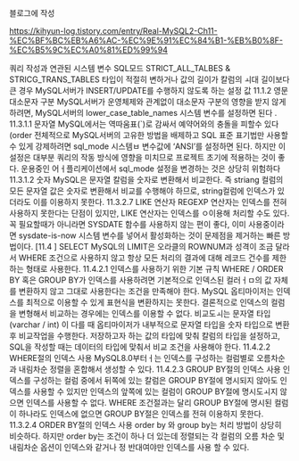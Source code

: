 블로그에 작성

https://kihyun-log.tistory.com/entry/Real-MySQL2-Ch11-%EC%BF%BC%EB%A6%AC-%EC%9E%91%EC%84%B1-%EB%B0%8F-%EC%B5%9C%EC%A0%81%ED%99%94

쿼리 작성과 연관된 시스템 변수
SQL모드
STRICT_ALL_TALBES & STRICG_TRANS_TABLES
타입이 적절히 변하거나 값의 길이가 칼럼의 ㅚ대 길이보다 큰 경우 MySQL서버가 INSERT/UPDATE를 수행하지 않도록 하는 설정 값
11.1.2 영문 대소문자 구분
MySQL서버가 운영체제와 관계없이 대소문자 구분의 영향을 받지 않게 하려면, MySQL서버의 lower_case_table_names 시스템 변수를 설정하면 된다 .
11.3.1.1 문자열
MySQL에서는 역따움표(`)로 감싸서 예약어와의 충돌을 피할수 있다(order
전체적으로 MySQL서버의 고유한 방법을 배제하고 SQL 표준 표기법만 사용할 수 있게 강제하려면 sql_mode 시스템ㅂ 변수값에 ‘ANSI’를 설정하면 된다. 하지만 이 설정은 대부분 쿼리의 작동 방식에 영향을 미치므로 프로젝트 초기에 적용하는 것이 좋다. 운용중인 어ㅓ플리케이션에서 sql_mode 설정을 변경하는 것은 상당히 위험하다
11.3.1.2 숫자
MySQL은 문자열 칼럼을 숫자로 변환해서 비교한다. 즉 striang 컬럼의 모든 문자열 값은 숫자로 변환해서 비교를 수행해야 하므로, string컬럼에 인덱스가 있더라도 이를 이용하지 못한다.
11.3.2.7 LIKE 연산자
REGEXP 연산자는 인덱스를 전혀 사용하지 못한다는 단점이 있지만, LIKE 연산자는 인덱스를 ㅇ이용해 처리할 수도 있다.
꼭 필요할때가 아니라면 SYSDATE 함수를 사용하지 않는 편이 좋다, 이미 사용중이라면 sysdate-is-now 시스템 변수를 넣어서 활성화하는 것이 문제점을 제거하는 빠른 방법이다.
[11.4 ] SELECT
MySQL의 LIMIT은 오라클의 ROWNUM과 성격이 조금 달라서 WHERE 조건으로 사용하지 않고 항상 모든 처리의 결과에 대해 레코드 건수를 제한하는 형태로 사용한다.
11.4.2.1 인덱스를 사용하기 위한 기본 규칙
WHERE / ORDER BY 혹은 GROUP BY가 인덱스를 사용하려면 기본적으로 인덱스된 컬러ㅓㅁ의 값 자체를 변환하지 않고 그대로 사용한다는 조건을 만족해야 한다.
MySQL 옵티마이저는 인덱스를 최적으로 이용할 수 있게 표현식을 변환하지는 못한다.
결론적으로 인덱스의 컬럼을 변형해서 비교하는 경우에는 인덱스를 이용할 수 없다.
비교도ㅚ는 문자열 타입(varchar / int) 이 다를 때 옵티마이저가 내부적으로 문자열 타입을 숫자 타입으로 변환 후 비교작업을 수행한다.
저장하고자 하는 값의 타입에 맞춰 칼럼의 타입을 설정하고, SQL을 작성할 때는 데이터의 타입에 맞춰서 비교 조건을 사용해야 한다.
11.4.2.2 WHERE절의 인덱스 사용
MySQL8.0부터ㅓ는 인덱스를 구성하는 컬럼별로 오름차순과 내림차순 정렬을 혼합해서 생성할 수 있다.
11.4.2.3 GROUP BY절의 인덱스 사용
인덱스를 구성하는 컬럼 중에서 뒤쪽에 있는 칼럼은 GROUP BY절에 명시되지 않아도 인덱스를 사용할 수 있지만 인덱스의 앞쪽에 있는 컬럼이 GROUP BY절에 명시도ㅚ지 않으면 인덱스를 사용할 수 없다.
WHERE 조건절과는 달리 GROUP BY절에 명시된 컬럼이 하나라도 인덱스에 없으면 GROUP BY절은 인덱스를 전혀 이용하지 못한다.
11.3.2.4 ORDER BY절의 인덱스 사용
order by 와 group by는 처리 방법이 상당히 비슷하다. 하지만 order by는 조건이 하나 더 있는데 정렬되는 각 컬럼의 오름 차순 및 내림차순 옵션이 인덱스와 같거나 정 반대여야만 인덱스를 사용 할 수 있다.